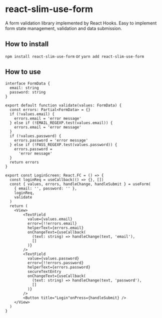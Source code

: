 # react-slim-use-form
A form validation library implemented by React Hooks.
Easy to implement form state management, validation and data submission.

## How to install
`npm install react-slim-use-form` or `yarn add react-slim-use-form`

## How to use

```
interface FormData {
  email: string
  password: string
}

export default function validate(values: FormData) {
  const errors: Partial<FormData> = {}
  if (!values.email) {
    errors.email = 'error message'
  } else if (!EMAIL_REGEXP.test(values.email)) {
    errors.email = 'error message'
  }
  if (!values.password) {
    errors.password = 'error message'
  } else if (!PASS_REGEXP.test(values.password)) {
    errors.password =
      'error message'
  }
  return errors
}

export const LoginScreen: React.FC = () => {
  const loginReq = useCallback(() => {}, [])
  const { values, errors, handleChange, handleSubmit } = useForm(
    { email: '', password: '' },
    loginReq,
    validate
  )
  return (
    <View>
        <TextField
          value={values.email}
          error={!!errors.email}
          helperText={errors.email}
          onChangeText={useCallback(
            (text: string) => handleChange(text, 'email'),
            []
          )}
        />
        <TextField
          value={values.password}
          error={!!errors.password}
          helperText={errors.password}
          secureTextEntry
          onChangeText={useCallback(
            (text: string) => handleChange(text, 'password'),
            []
          )}
        />
        <Button title="Login"onPress={handleSubmit} />
    </View>
  )
}
```